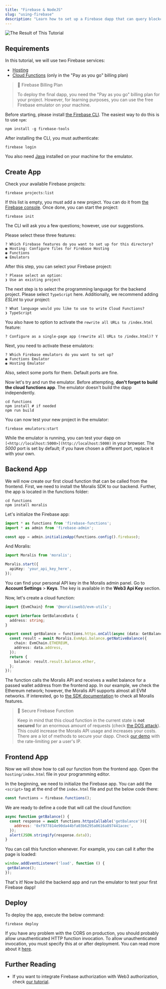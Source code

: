 ```yaml
---
title: "Firebase & NodeJS"
slug: "using-firebase"
description: "Learn how to set up a Firebase dapp that can query blockchain data, such as NFTs, tokens, balances, transfers, transactions, and more, from any Firebase application. This tutorial works on almost any blockchain, including Ethereum, Polygon, BNB Chain, Avalanche, Cronos, and many more!"
---
```

![The Result of This Tutorial](/img/content/4f09542-moralis-firebase-2.gif)

## Requirements

In this tutorial, we will use two Firebase services:

- [Hosting](https://firebase.google.com/docs/hosting)
- [Cloud Functions](https://firebase.google.com/docs/functions) (only in the "Pay as you go" billing plan)

> 📘 Firebase Billing Plan
> 
> To deploy the final dapp, you need the "Pay as you go" billing plan for your project. However, for learning purposes, you can use the free Firebase emulator on your machine.

Before starting, please install [the Firebase CLI](https://firebase.google.com/docs/cli). The easiest way to do this is to use `npm`:

```
npm install -g firebase-tools
```



After installing the CLI, you must authenticate:

```
firebase login
```



You also need [Java](https://www.oracle.com/java/technologies/javase/jdk18-archive-downloads.html) installed on your machine for the emulator.

## Create App

Check your available Firebase projects:

```shell
firebase projects:list
```



If this list is empty, you must add a new project. You can do it from [the Firebase console](https://console.firebase.google.com/). Once done, you can start the project:

```shell
firebase init
```



The CLI will ask you a few questions; however, use our suggestions.

Please select these three features:

```
? Which Firebase features do you want to set up for this directory?
◉ Hosting: Configure files for Firebase Hosting
◉ Functions
◉ Emulators
```



After this step, you can select your Firebase project:

```
? Please select an option:
❯ Use an existing project
```



The next step is to select the programming language for the backend project. Please select `TypeScript` here. Additionally, we recommend adding _ESLint_ to your project:

```
? What language would you like to use to write Cloud Functions?
❯ TypeScript 
```



You also have to option to activate the `rewrite all URLs to /index.html` feature:

```
? Configure as a single-page app (rewrite all URLs to /index.html)? Y
```



Next, you need to activate these emulators:

```
? Which Firebase emulators do you want to set up? 
◉ Functions Emulator
◉ Hosting Emulator
```



Also, select some ports for them. Default ports are fine.

Now let's try and run the emulator. Before attempting, **don't forget to build the cloud functions app**. The emulator doesn't build the dapp independently.

```shell
cd functions
npm install # if needed
npm run build
```



You can now test your new project in the emulator:

```shell
firebase emulators:start
```



While the emulator is running, you can test your dapp on `[<http://localhost:5000>](http://localhost:5000)` in your browser. The _5000_ port is set by default; if you have chosen a different port, replace it with your own.

## Backend App

We will now create our first cloud function that can be called from the frontend. First, we need to install the Moralis SDK to our backend. Further, the app is located in the functions folder:

```
cd functions
npm install moralis
```



Let's initialize the Firebase app:

```typescript functions/src/index.ts
import * as functions from 'firebase-functions';
import * as admin from 'firebase-admin';

const app = admin.initializeApp(functions.config().firebase);
```



And Moralis:

```typescript functions/src/index.ts
import Moralis from 'moralis';

Moralis.start({
  apiKey: 'your_api_key_here',
});
```



You can find your personal API key in the Moralis admin panel. Go to **Account Settings** > **Keys**. The key is available in the **Web3 Api Key** section.

Now, let's create a cloud function:

```typescript functions/src/index.ts
import {EvmChain} from '@moralisweb3/evm-utils';

export interface GetBalanceData {
  address: string;
}

export const getBalance = functions.https.onCall(async (data: GetBalanceData) => {
  const result = await Moralis.EvmApi.balance.getNativeBalance({
    chain: EvmChain.ETHEREUM,
    address: data.address,
  });
  return {
    balance: result.result.balance.ether,
  };
});
```



The function calls the Moralis API and receives a wallet balance for a passed wallet address from the frontend app. In our example, we check the Ethereum network; however, the Moralis API supports almost all EVM networks. If interested, go to [the SDK documentation](/docs/introduction-to-moralis-sdk) to check all Moralis features.

> 🚧 Secure Firebase Function
> 
> Keep in mind that this cloud function in the current state is **not secured** for an enormous amount of requests (check [the DOS attack](https://en.wikipedia.org/wiki/Denial-of-service_attack)). This could increase the Moralis API usage and increases your costs. There are a lot of methods to secure your dapp. Check [our demo](https://github.com/MoralisWeb3/Moralis-JS-SDK/tree/main/demos/firebase-proxy) with the rate-limiting per a user's IP.

## Frontend App

Now we will show how to call our function from the frontend app. Open the `hosting/index.html` file in your programming editor.

In the beginning, we need to initialize the Firebase app. You can add the `<script>` tag at the end of the `index.html` file and put the below code there:

```javascript hosting/index.html
const functions = firebase.functions();
```



We are ready to define a code that will call the cloud function:

```javascript hosting/index.html
async function getBalance() {
  const response = await functions.httpsCallable('getBalance')({
    address: '0xf977814e90da44bfa03b6295a0616a897441acec',
  });
  alert(JSON.stringify(response.data));
}
```



You can call this function whenever. For example, you can call it after the page is loaded:

```javascript hosting/index.html
window.addEventListener('load', function () {
 getBalance(); 
});
```



That's it! Now build the backend app and run the emulator to test your first Firebase dapp!

## Deploy

To deploy the app, execute the below command:

```
firebase deploy
```



If you have any problem with the CORS on production, you should probably allow unauthenticated HTTP function invocation. To allow unauthenticated invocation, you must specify this at or after deployment. You can read more about it [here](https://cloud.google.com/functions/docs/securing/managing-access-iam#allowing_unauthenticated_http_function_invocation).

## Further Reading

- If you want to integrate Firebase authorization with Web3 authorization, check [our tutorial](/docs/web3-firebase-authentication).